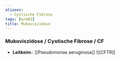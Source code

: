 ```yaml
---
aliases:
  - Cystische Fibrose
tags: [m/m03]
title: Mukoviszidose
---
```

### Mukoviszidose / Cystische Fibrose / CF
- **Leitkeim**:: [[Pseudomonas aeruginosa]]
![[CFTR]]